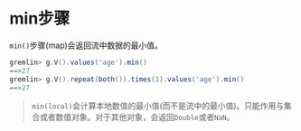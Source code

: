 # min步骤

`min()`步骤(map)会返回流中数据的最小值。

```groovy
gremlin> g.V().values('age').min()
==>27
gremlin> g.V().repeat(both()).times(3).values('age').min()
==>27
```

> `min(local)`会计算本地数值的最小值(而不是流中的最小值)。只能作用与集合或者数值对象。对于其他对象，会返回`Double`或者`NaN`。

